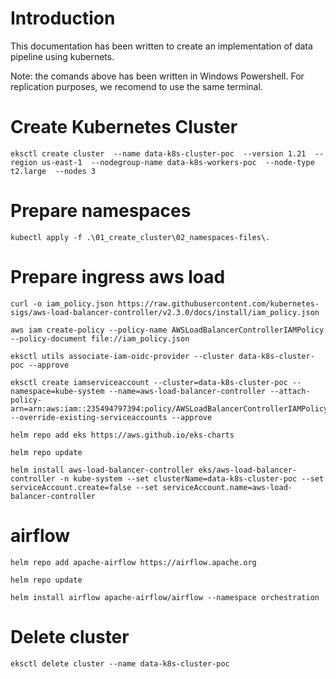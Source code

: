 # Introduction

This documentation has been written to create an implementation of data pipeline using kubernets.

Note: the comands above has been written in Windows Powershell. For replication purposes, we recomend to use the same terminal.


# Create Kubernetes Cluster 

``` 
eksctl create cluster  --name data-k8s-cluster-poc  --version 1.21  --region us-east-1  --nodegroup-name data-k8s-workers-poc  --node-type t2.large  --nodes 3 
```

# Prepare namespaces
```
kubectl apply -f .\01_create_cluster\02_namespaces-files\.
```


# Prepare ingress aws load
```
curl -o iam_policy.json https://raw.githubusercontent.com/kubernetes-sigs/aws-load-balancer-controller/v2.3.0/docs/install/iam_policy.json

aws iam create-policy --policy-name AWSLoadBalancerControllerIAMPolicy --policy-document file://iam_policy.json

eksctl utils associate-iam-oidc-provider --cluster data-k8s-cluster-poc --approve

eksctl create iamserviceaccount --cluster=data-k8s-cluster-poc --namespace=kube-system --name=aws-load-balancer-controller --attach-policy-arn=arn:aws:iam::235494797394:policy/AWSLoadBalancerControllerIAMPolicy --override-existing-serviceaccounts --approve

helm repo add eks https://aws.github.io/eks-charts

helm repo update

helm install aws-load-balancer-controller eks/aws-load-balancer-controller -n kube-system --set clusterName=data-k8s-cluster-poc --set serviceAccount.create=false --set serviceAccount.name=aws-load-balancer-controller
```
# airflow
```
helm repo add apache-airflow https://airflow.apache.org

helm repo update

helm install airflow apache-airflow/airflow --namespace orchestration
```

# Delete cluster
```
eksctl delete cluster --name data-k8s-cluster-poc
```

